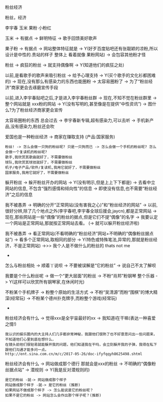 
粉丝经济

粉丝，经济

李宇春 玉米 果粉 小粉红

玉米 -> 有据点 -> 鲜明特征 -> 歌手回馈美好歌声

果子粉 -> 有据点 -> 网站整体特征就是 -> Y(好歹百度贴吧还有张靓颖的凉粉,所以设计是中性的.贵站的样子 整体上 看着就像 果粉网站) -> 会包容其他粉才怪

粉丝 -> 疯狂的粉丝 -> 就支持偶像啊 -> Y(知道他们的疯狂之处)

以前,是看歌手的歌声来吸引粉丝 -> 给予心理支持 -> Y(买个歌手的文化衫都困难的) -> 现在,没有那么有感染力的东西也能圈粉 -> 太容易圈粉了 -> 为了“粉丝经济”商家更会去琢磨宣传手段

以前,进入李宇春贴吧之后,才是进入李宇春粉丝群 -> 现在,不知不觉在粉丝群里 -> 整个网站就是 xxx粉的网站 -> Y(没有写明的,甚至像是在提供“中性资讯”) -> 图什么?为了粉丝经济商家更会宣传

太容易圈粉的东西 总会过去 -> 李宇春新专辑,超有感染力,可以去听 -> 手机新产品,没有感染力,粉丝还会吹

爱国也是一种粉丝经济 -> 商家在赚取支持 (产品:国家服务)

```
粉丝! -> 怎么会做一只狗的粉丝呢? 只是一只狗而已 -> 怎么会做一个手机的粉丝呢? 怎么会做一个复读机的粉丝呢?
歌手,我欣赏其歌曲就好了，不需要做粉丝
球队,我欣赏其球技就好了，不需要做粉丝
机子/电子产品/软件/复读机,我用它就好了，不需要做粉丝
国家服务,我用它就好了，不需要做粉丝
```

躲开粉丝 -> 躲开粉丝开办的网站 -> Y(没有明示,但是上上下下都是) -> 去看中立网站的信息, 不包含“强烈感情和倾向性”的信息 -> 即使没有信息,也不需要“粉丝经济”之后的信息


我不被愚弄 -> 明确的分开“正常网站(没有害我之心)”和“粉丝经济的网站” -> 以前,很好分辨,除了几个地点之外(李宇春吧,李宇春全球后援会,jaycn),都是正常网站 -> 现在,那些网站是一些“偶像”的粉丝的据点,但是它们不提“偶像”的名字 -> 我要认定一个网站是正常网站,那就按正常网站去看。 (-> 就可以躲开粉丝经济啦)

我不被愚弄 -> 看正常网站(不看明确的“粉丝经济”网站+不明确的“偶像粉丝据点站”) -> 看多个正常网站,取相同的部分 -> Y(特色或特殊笔法,异常的,那就是粉丝经济，不是正常网站) ->>> 我个人是不做什么的粉丝的 thats not me



-

怎么与粉丝相处 -> 顺着丫说呗 -> 不要被误解是“它的粉丝” -> 说自己不太了解呗

我要是个什么粉丝呢 -> 做一个“更大层面”的粉丝 -> 不粉“肖邦”粉钢琴 整个乐器 -> Y(这样可以欣赏所有钢琴家,在休闲时光)

不粉某个手机牌子 -> 粉整个原始的生活方式 -> 不粉“吴清源”而粉“围棋”的博大精深(经常玩) -> 不粉某个德州扑克牌手,而粉整个游戏(经常玩)

-

粉丝经济会有什么 -> 觉得xxx是全宇宙最好的xx -> 我知道i在干嘛(表达一种喜爱之情!)
```
我认识的娱乐圈内的大主持人们几乎都非常神秘，我跟他们很熟了也不好意思问出一些问题来，不知道他们心里到底在想什么，
在镜头前他们很轻易就能躲开我的问题，他们知道我在干吗，会立刻躲开我的子弹，我得在私下跟他们沟通才能多问一点。
http://ent.sina.com.cn/m/c/2017-05-26/doc-ifyfqqyh8625498.shtml
```

粉丝经济会有什么 -> 网站做成那个德行 那就会是xxx的粉丝 -> 不明确的“偶像粉丝据点站” -> 潜规则 -> Y(我是反对潜规则的)
```
是它的粉丝 -就-> 网站做成那个样子
网站做成那个样子 -就-> 是它的粉丝 (推断)
如果网站不做成那个样子 -> 怎么能说是它的粉丝呢？
如果不是它的粉丝 -> 网站怎么会作出那个样子呢？(推断)
```


